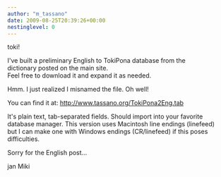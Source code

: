 ```yaml
---
author: "m_tassano"
date: 2009-08-25T20:39:26+00:00
nestinglevel: 0
---
```

toki!  
  
I've built a preliminary English to TokiPona database from the  
dictionary posted on the main site.  
Feel free to download it and expand it as needed.  
  
Hmm. I just realized I misnamed the file. Oh well!  
  
You can find it at: http://www.tassano.org/TokiPona2Eng.tab  
  
It's plain text, tab-separated fields. Should import into your favorite  
database manager. This version uses Macintosh line endings (linefeed)  
but I can make one with Windows endings (CR/linefeed) if this poses  
difficulties.  
  
Sorry for the English post...  
  
jan Miki